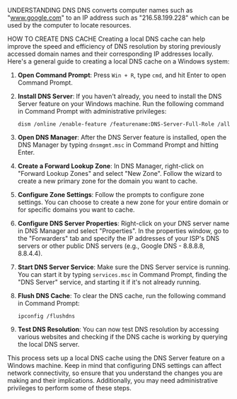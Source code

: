 UNDERSTANDING DNS
DNS converts computer names such as "www.google.com" to an IP address such as "216.58.199.228" which can be used by the computer to locate resources.

HOW TO CREATE DNS CACHE
Creating a local DNS cache can help improve the speed and efficiency of DNS resolution by storing previously accessed domain names and their corresponding IP addresses locally. Here's a general guide to creating a local DNS cache on a Windows system:

1. **Open Command Prompt**: Press `Win + R`, type `cmd`, and hit Enter to open Command Prompt.

2. **Install DNS Server**: If you haven't already, you need to install the DNS Server feature on your Windows machine. Run the following command in Command Prompt with administrative privileges:
   ```
   dism /online /enable-feature /featurename:DNS-Server-Full-Role /all
   ```

3. **Open DNS Manager**: After the DNS Server feature is installed, open the DNS Manager by typing `dnsmgmt.msc` in Command Prompt and hitting Enter.

4. **Create a Forward Lookup Zone**: In DNS Manager, right-click on "Forward Lookup Zones" and select "New Zone". Follow the wizard to create a new primary zone for the domain you want to cache.

5. **Configure Zone Settings**: Follow the prompts to configure zone settings. You can choose to create a new zone for your entire domain or for specific domains you want to cache.

6. **Configure DNS Server Properties**: Right-click on your DNS server name in DNS Manager and select "Properties". In the properties window, go to the "Forwarders" tab and specify the IP addresses of your ISP's DNS servers or other public DNS servers (e.g., Google DNS - 8.8.8.8, 8.8.4.4).

7. **Start DNS Server Service**: Make sure the DNS Server service is running. You can start it by typing `services.msc` in Command Prompt, finding the "DNS Server" service, and starting it if it's not already running.

8. **Flush DNS Cache**: To clear the DNS cache, run the following command in Command Prompt:
   ```
   ipconfig /flushdns
   ```

9. **Test DNS Resolution**: You can now test DNS resolution by accessing various websites and checking if the DNS cache is working by querying the local DNS server.

This process sets up a local DNS cache using the DNS Server feature on a Windows machine. Keep in mind that configuring DNS settings can affect network connectivity, so ensure that you understand the changes you are making and their implications. Additionally, you may need administrative privileges to perform some of these steps.
